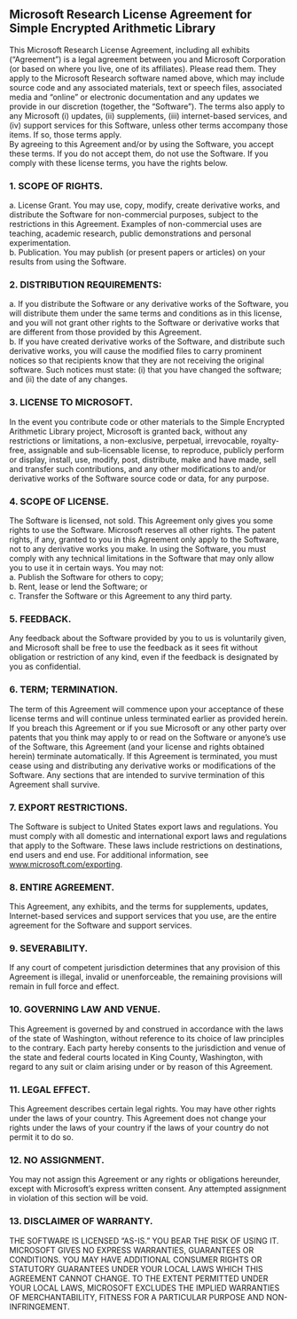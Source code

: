 ## Microsoft Research License Agreement for Simple Encrypted Arithmetic Library

This Microsoft Research License Agreement, including all exhibits (“Agreement”) is a legal agreement between you and Microsoft Corporation (or based on where you live, one of its affiliates). Please read them. They apply to the Microsoft Research software named above, which may include source code and any associated materials, text or speech files, associated media and “online” or electronic documentation and any updates we provide in our discretion (together, the “Software”). The terms also apply to any Microsoft (i) updates, (ii) supplements, (iii) internet-based services, and (iv) support services for this Software, unless other terms accompany those items. If so, those terms apply.  
By agreeing to this Agreement and/or by using the Software, you accept these terms. If you do not accept them, do not use the Software. If you comply with these license terms, you have the rights below.  

### 1. SCOPE OF RIGHTS.  
a. License Grant. You may use, copy, modify, create derivative works, and distribute the Software for non-commercial purposes, subject to the restrictions in this Agreement. Examples of non-commercial uses are teaching, academic research, public demonstrations and personal experimentation.  
b. Publication. You may publish (or present papers or articles) on your results from using the Software.
### 2. DISTRIBUTION REQUIREMENTS:  
a. If you distribute the Software or any derivative works of the Software, you will distribute them under the same terms and conditions as in this license, and you will not grant other rights to the Software or derivative works that are different from those provided by this Agreement.  
b. If you have created derivative works of the Software, and distribute such derivative works, you will cause the modified files to carry prominent notices so that recipients know that they are not receiving the original software. Such notices must state: (i) that you have changed the software; and (ii) the date of any changes.
### 3. LICENSE TO MICROSOFT.  
In the event you contribute code or other materials to the Simple Encrypted Arithmetic Library project, Microsoft is granted back, without any restrictions or limitations, a non-exclusive, perpetual, irrevocable, royalty-free, assignable and sub-licensable license, to reproduce, publicly perform or display, install, use, modify, post, distribute, make and have made, sell and transfer such contributions, and any other modifications to and/or derivative works of the Software source code or data, for any purpose.
### 4. SCOPE OF LICENSE.  
The Software is licensed, not sold. This Agreement only gives you some rights to use the Software. Microsoft reserves all other rights. The patent rights, if any, granted to you in this Agreement only apply to the Software, not to any derivative works you make. In using the Software, you must comply with any technical limitations in the Software that may only allow you to use it in certain ways. You may not:  
a. Publish the Software for others to copy;  
b. Rent, lease or lend the Software; or  
c. Transfer the Software or this Agreement to any third party.
### 5. FEEDBACK.  
Any feedback about the Software provided by you to us is voluntarily given, and Microsoft shall be free to use the feedback as it sees fit without obligation or restriction of any kind, even if the feedback is designated by you as confidential.
### 6. TERM; TERMINATION.   
The term of this Agreement will commence upon your acceptance of these license terms and will continue unless terminated earlier as provided herein. If you breach this Agreement or if you sue Microsoft or any other party over patents that you think may apply to or read on the Software or anyone’s use of the Software, this Agreement (and your license and rights obtained herein) terminate automatically. If this Agreement is terminated, you must cease using and distributing any derivative works or modifications of the Software. Any sections that are intended to survive termination of this Agreement shall survive.
### 7. EXPORT RESTRICTIONS.  
The Software is subject to United States export laws and regulations. You must comply with all domestic and international export laws and regulations that apply to the Software. These laws include restrictions on destinations, end users and end use. For additional information, see www.microsoft.com/exporting.
### 8. ENTIRE AGREEMENT.   
This Agreement, any exhibits, and the terms for supplements, updates, Internet-based services and support services that you use, are the entire agreement for the Software and support services.
### 9. SEVERABILITY.  
If any court of competent jurisdiction determines that any provision of this Agreement is illegal, invalid or unenforceable, the remaining provisions will remain in full force and effect.
### 10. GOVERNING LAW AND VENUE.  
This Agreement is governed by and construed in accordance with the laws of the state of Washington, without reference to its choice of law principles to the contrary. Each party hereby consents to the jurisdiction and venue of the state and federal courts located in King County, Washington, with regard to any suit or claim arising under or by reason of this Agreement.
### 11. LEGAL EFFECT.  
This Agreement describes certain legal rights. You may have other rights under the laws of your country. This Agreement does not change your rights under the laws of your country if the laws of your country do not permit it to do so.
### 12. NO ASSIGNMENT.  
You may not assign this Agreement or any rights or obligations hereunder, except with Microsoft’s express written consent. Any attempted assignment in violation of this section will be void.
### 13. DISCLAIMER OF WARRANTY.  
THE SOFTWARE IS LICENSED “AS-IS.” YOU BEAR THE RISK OF USING IT. MICROSOFT GIVES NO EXPRESS WARRANTIES, GUARANTEES OR CONDITIONS. YOU MAY HAVE ADDITIONAL CONSUMER RIGHTS OR STATUTORY GUARANTEES UNDER YOUR LOCAL LAWS WHICH THIS AGREEMENT CANNOT CHANGE. TO THE EXTENT PERMITTED UNDER YOUR LOCAL LAWS, MICROSOFT EXCLUDES THE IMPLIED WARRANTIES OF MERCHANTABILITY, FITNESS FOR A PARTICULAR PURPOSE AND NON-INFRINGEMENT.
